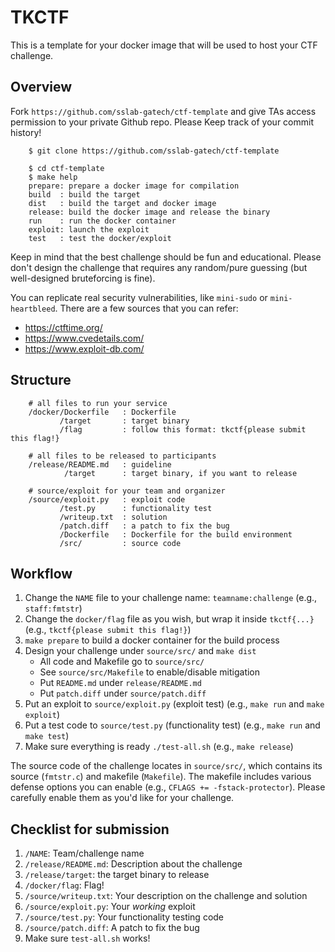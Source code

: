 # TKCTF

This is a template for your docker image that will be used to host
your CTF challenge.

## Overview

Fork `https://github.com/sslab-gatech/ctf-template` and give TAs access
permission to your private Github repo. Please Keep track of your commit
history!

~~~~{.sh}
    $ git clone https://github.com/sslab-gatech/ctf-template

    $ cd ctf-template
    $ make help
    prepare: prepare a docker image for compilation
    build  : build the target
    dist   : build the target and docker image
    release: build the docker image and release the binary
    run    : run the docker container
    exploit: launch the exploit
    test   : test the docker/exploit
~~~~

Keep in mind that the best challenge should be fun and educational. Please don't
design the challenge that requires any random/pure guessing (but well-designed
bruteforcing is fine).

You can replicate real security vulnerabilities, like `mini-sudo` or
`mini-heartbleed`. There are a few sources that you can refer:

- <https://ctftime.org/>
- <https://www.cvedetails.com/>
- <https://www.exploit-db.com/>

## Structure

~~~~{.sh}
    # all files to run your service
    /docker/Dockerfile   : Dockerfile
           /target       : target binary
           /flag         : follow this format: tkctf{please submit this flag!}

    # all files to be released to participants
    /release/README.md   : guideline
            /target      : target binary, if you want to release

    # source/exploit for your team and organizer
    /source/exploit.py   : exploit code
           /test.py      : functionality test
           /writeup.txt  : solution
           /patch.diff   : a patch to fix the bug
           /Dockerfile   : Dockerfile for the build environment
           /src/         : source code

~~~~

## Workflow

1. Change the `NAME` file to your challenge name: `teamname:challenge`
   (e.g., `staff:fmtstr`)
2. Change the `docker/flag` file as you wish, but wrap it inside `tkctf{...}`
   (e.g., `tkctf{please submit this flag!}`)
3. `make prepare` to build a docker container for the build process
4. Design your challenge under `source/src/` and `make dist`
   - All code and Makefile go to `source/src/`
   - See `source/src/Makefile` to enable/disable mitigation
   - Put `README.md` under `release/README.md`
   - Put `patch.diff` under `source/patch.diff`
5. Put an exploit to `source/exploit.py` (exploit test)
   (e.g., `make run` and `make exploit`)
6. Put a test code to `source/test.py` (functionality test)
   (e.g., `make run` and `make test`)
7. Make sure everything is ready `./test-all.sh`
   (e.g., `make release`)

The source code of the challenge locates in `source/src/`, which
contains its source (`fmtstr.c`) and makefile (`Makefile`).
The makefile includes various defense options you can enable
(e.g., `CFLAGS += -fstack-protector`). Please carefully enable them
as you'd like for your challenge.

## Checklist for submission

1) `/NAME`: Team/challenge name
2) `/release/README.md`: Description about the challenge
3) `/release/target`: the target binary to release
4) `/docker/flag`: Flag!
5) `/source/writeup.txt`: Your description on the challenge and solution
6) `/source/exploit.py`: Your _working_ exploit
7) `/source/test.py`: Your functionality testing code
8) `/source/patch.diff`: A patch to fix the bug
9) Make sure `test-all.sh` works!

